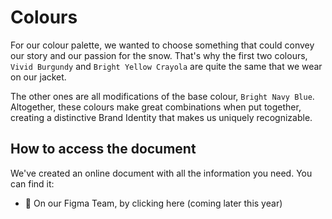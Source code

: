 # Colours
For our colour palette, we wanted to choose something that could convey our story and our passion for the snow.
That's why the first two colours, `Vivid Burgundy` and `Bright Yellow Crayola` are quite the same that we wear on our jacket.

The other ones are all modifications of the base colour, `Bright Navy Blue`. Altogether, these colours make great combinations when put together, creating a distinctive Brand Identity that makes us uniquely recognizable.

## How to access the document
We've created an online document with all the information you need. You can find it:
- 🚀 On our Figma Team, by clicking here (coming later this year)